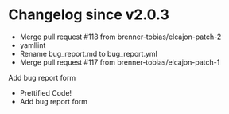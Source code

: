 # Changelog since v2.0.3
- Merge pull request #118 from brenner-tobias/elcajon-patch-2 
- yamllint 
- Rename bug_report.md to bug_report.yml 
- Merge pull request #117 from brenner-tobias/elcajon-patch-1

Add bug report form 
- Prettified Code! 
- Add bug report form 
